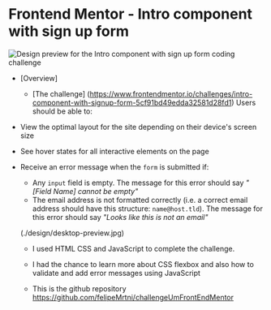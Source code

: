 # Frontend Mentor - Intro component with sign up form

![Design preview for the Intro component with sign up form coding challenge](./images/screenshot.jpg)

- [Overview] 
  - [The challenge] 
  (https://www.frontendmentor.io/challenges/intro-component-with-signup-form-5cf91bd49edda32581d28fd1)
  Users should be able to:
  
- View the optimal layout for the site depending on their device's screen size
- See hover states for all interactive elements on the page
- Receive an error message when the `form` is submitted if:
  - Any `input` field is empty. The message for this error should say *"[Field Name] cannot be empty"*
  - The email address is not formatted correctly (i.e. a correct email address should have this structure: `name@host.tld`). The message for this error should say *"Looks like this is not an email"*

  (./design/desktop-preview.jpg)

  - I used HTML CSS and JavaScript to complete the challenge.

  - I had the chance to learn more about CSS flexbox and also how to validate and add error messages using JavaScript

  - This is the github repository https://github.com/felipeMrtni/challengeUmFrontEndMentor



